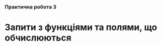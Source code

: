 ### Практична робота 3

Запити з функціями та полями, що обчислюються
=============================================
